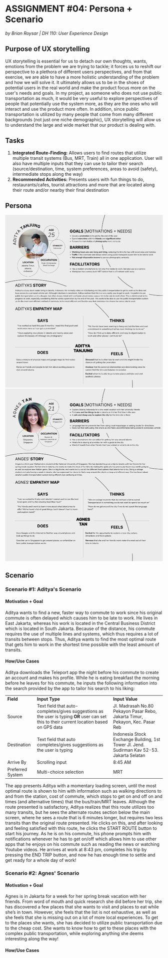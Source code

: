 # ASSIGNMENT #04: Persona + Scenario
_by Brian Roysar | DH 110: User Experience Design_

## Purpose of UX storytelling
UX storytelling is essential for us to detach our own thoughts, wants, emotions from the problem we are trying to tackle; it forces us to reshift our perspective to a plethora of different users perspectives, and from that exercise, we are able to have a more holistic understanding of the problem and how we will solve it. It ultimately allows us to be in the shoes of potential users in the real world and make the product focus more on the user's needs and goals. In my project, as someone who does not use public transportation as much, it would be very useful to explore perspectives of people that potentially use the system more, as they are the ones who will interact and use the product more often. In addition, since public transportation is utilized by many people that come from many different backgrounds (not just one niche demographic), UX storytelling will allow us to understand the large and wide market that our product is dealing with.

## Tasks
1. **Integrated Route-Finding:** Allows users to find routes that utilize multiple transit systems (Bus, MRT, Train) all in one application. User will also have multiple inputs that they can use to tailor their search (source/destination, time, system preferences, areas to avoid (safety), intermediate stops along the way)
2. **Recommended Activities:** Presents users with fun things to do, restaurants/cafes, tourist attractions and more that are located along their route and/or nearby their final destination


## Persona
![ADITYA PERSONA](./images/ADITYA_PRAMONO.png)
![AGNES PERSONA](./images/AGNES_TAN.png)

## Scenario
### Scenario #1: Aditya's Scenario
#### Motivation + Goal
Aditya wants to find a new, faster way to commute to work since his original commute is often delayed which causes him to be late to work. He lives in East Jakarta, whereas his work is located in the Central Business District which is located in South Jakarta. Because of the distance, his commute requires the use of multiple lines and systems, which thus requires a lot of transits between stops. Thus, Aditya wants to find the most optimal route that gets him to work in the shortest time possible with the least amount of transits. 

#### How/Use Cases
Aditya downloads the Teleport app the night before his commute to create an account and makes his profile. While he is eating breakfast the morning before he leaves for his commute, he inputs the following information into the search provided by the app to tailor his search to his liking:

<table>
  <tr>
   <td><strong>Field</strong>
   </td>
   <td><strong>Input Type</strong>
   </td>
   <td><strong>Input Value</strong>
   </td>
  </tr>
  <tr>
   <td>Source
   </td>
   <td>Text field that auto-completes/gives suggestions as the user is typing <strong>OR </strong>user can set this to their current location based on GPS data
   </td>
   <td>Jl. Madrasah No.80 Pekayon Pasar Rebo, Jakarta Timur, Pekayon, Kec. Pasar Reb
   </td>
  </tr>
  <tr>
   <td>Destination
   </td>
   <td>Text field that auto completes/gives suggestions as the user is typing
   </td>
   <td>Indonesia Stock Exchange Building, 1st Tower Jl. Jend. Sudirman Kav 52-53. Jakarta Selatan
   </td>
  </tr>
  <tr>
   <td>Arrive By
   </td>
   <td>Scrolling input
   </td>
   <td>8:45 AM
   </td>
  </tr>
  <tr>
   <td>Preferred System
   </td>
   <td>Multi-choice selection
   </td>
   <td>MRT
   </td>
  </tr>
</table>

The app presents Aditya with a momentary loading screen, until the most optimal route is shown to him with information such as walking directions to and from the station, cost of commute, which stops to get on and off on and times (and alternative times) that the bus/train/MRT leaves. Although the route presented is satisfactory, Aditya realizes that this route utilizes too many transits, but he sees the alternate routes section below the main screen, where he sees a route that is 6 minutes longer, but requires two less transits than the original route presented. He clicks on this, and after looking and feeling satisfied with this route, he clicks the START ROUTE button to start his journey. As he is on his commute, his phone prompts him with notifications whenever he has to get on/off which allows him to use other apps that he enjoys on his commute such as reading the news or watching Youtube videos. He arrives at work at 8:43 pm, completes his trip by pressing the END TRIP button, and now he has enough time to settle and get ready for a whole day of work!



### Scenario #2: Agnes' Scenario
#### Motivation + Goal
Agnes is in Jakarta for a week for her spring break vacation with her friends. From word of mouth and quick research she did before her trip, she has discovered a few places that she wants to visit and places to eat while she’s in town. However, she feels that the list is not exhaustive, as well as she feels that she is missing out on a lot of more local experiences. To get to the places she wants, she has decided to utilize public transportation due to the cheap cost. She wants to know how to get to these places with the complex public transportation, while exploring anything she deems interesting along the way!

#### How/Use Cases

